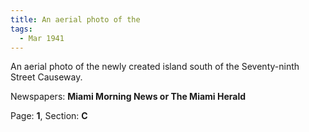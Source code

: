 ```yaml
---  
title: An aerial photo of the  
tags:  
  - Mar 1941  
---  
```

  
An aerial photo of the newly created island south of the Seventy-ninth Street Causeway.  
  
Newspapers: **Miami Morning News or The Miami Herald**  
  
Page: **1**, Section: **C** 
